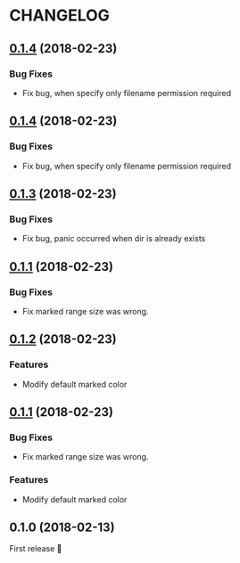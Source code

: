 # CHANGELOG


<a name="0.1.4"></a>
## [0.1.4](https://github.com/bokuweb/lcs-image-diff-rs/compare/0.1.3...0.1.4) (2018-02-23)

### Bug Fixes

* Fix bug, when specify only filename permission required



<a name="0.1.4"></a>
## [0.1.4](https://github.com/bokuweb/lcs-image-diff-rs/compare/0.1.3...0.1.4) (2018-02-23)

### Bug Fixes

* Fix bug, when specify only filename permission required


<a name="0.1.3"></a>
## [0.1.3](https://github.com/bokuweb/lcs-image-diff-rs/compare/0.1.2...0.1.3) (2018-02-23)

### Bug Fixes

* Fix bug, panic occurred when dir is already exists

<a name="0.1.1"></a>
## [0.1.1](https://github.com/bokuweb/lcs-image-diff-rs/compare/0.1.0...0.1.1) (2018-02-23)

### Bug Fixes

* Fix marked range size was wrong.

<a name="0.1.2"></a>
## [0.1.2](https://github.com/bokuweb/lcs-image-diff-rs/compare/0.1.1...0.1.2) (2018-02-23)

### Features

* Modify default marked color

<a name="0.1.1"></a>
## [0.1.1](https://github.com/bokuweb/lcs-image-diff-rs/compare/0.1.0...0.1.1) (2018-02-23)

### Bug Fixes

* Fix marked range size was wrong.

### Features

* Modify default marked color


<a name="0.1.0"></a>
## 0.1.0 (2018-02-13)

First release :tada:
